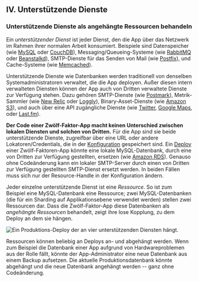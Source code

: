﻿## IV. Unterstützende Dienste
### Unterstützende Dienste als angehängte Ressourcen behandeln

Ein *unterstützender Dienst* ist jeder Dienst, den die App über das Netzwerk im Rahmen ihrer normalen Arbeit konsumiert. Beispiele sind Datenspeicher  (wie [MySQL](https://dev.mysql.com/) oder [CouchDB](http://couchdb.apache.org/)), Messaging/Queueing-Systeme (wie [RabbitMQ](https://www.rabbitmq.com/) oder [Beanstalkd](https://beanstalkd.github.io)), SMTP-Dienste für das Senden von Mail (wie [Postfix](http://www.postfix.org/)), und Cache-Systeme (wie [Memcached](https://memcached.org/)).

Unterstützende Dienste wie Datenbanken werden traditionell von denselben Systemadministratoren verwaltet, die die App deployen. Außer diesen intern verwalteten Diensten können der App auch von Dritten verwaltete Dienste zur Verfügung stehen. Dazu gehören SMTP-Dienste (wie [Postmark](https://postmarkapp.com/)), Metrik-Sammler (wie [New Relic](https://newrelic.com/) oder [Loggly](http://www.loggly.com/)), Binary-Asset-Dienste (wie [Amazon S3](https://aws.amazon.com/s3/)), und auch über eine API zugängliche Dienste (wie [Twitter](https://dev.twitter.com/), [Google Maps](https://developers.google.com/maps/), oder [Last.fm](https://www.last.fm/api)).

**Der Code einer Zwölf-Faktor-App macht keinen Unterschied zwischen lokalen Diensten und solchen von Dritten.** Für die App sind sie beide unterstützende Dienste, zugreifbar über eine URL oder andere Lokatoren/Credentials, die in der [Konfiguration](./config) gespeichert sind. Ein [Deploy](./codebase) einer Zwölf-Faktoren-App könnte eine lokale MySQL-Datenbank, durch eine von Dritten zur Verfügung gestellten, ersetzen (wie [Amazon RDS](https://aws.amazon.com/rds/)). Genauso ohne Codeänderung kann ein lokaler SMTP-Server durch einen von Dritten zur Verfügung gestellten SMTP-Dienst ersetzt werden. In beiden Fällen muss sich nur der Resource-Handle in der Konfiguration ändern.

Jeder einzelne unterstützende Dienst ist eine *Ressource*. So ist zum Beispiel eine MySQL-Datenbank eine Ressource; zwei MySQL-Datenbanken (die für ein Sharding auf Applikationsebene verwendet werden) stellen zwei Ressourcen dar. Dass die Zwölf-Faktor-App diese Datenbanken als *angehängte Ressourcen* behandelt, zeigt ihre lose Kopplung, zu dem Deploy an dem sie hängen.

<img src="/images/attached-resources.png" class="full" alt="Ein Produktions-Deploy der an vier unterstützenden Diensten hängt." />

Ressourcen können beliebig an Deploys an- und abgehängt werden. Wenn zum Beispiel die Datenbank einer App aufgrund von Hardwareproblemen aus der Rolle fällt, könnte der App-Administrator eine neue Datenbank aus einem Backup aufsetzen. Die aktuelle Produktionsdatenbank könnte abgehängt und die neue Datenbank angehängt werden -- ganz ohne Codeänderung.
